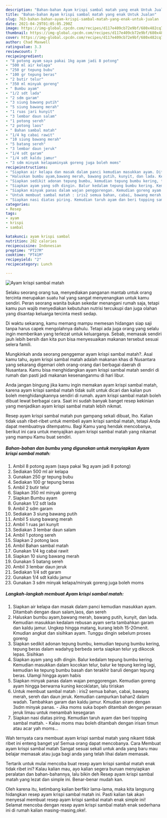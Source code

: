 ```yaml
---
description: "Bahan-bahan Ayam krispi sambal matah yang enak Untuk Jualan"
title: "Bahan-bahan Ayam krispi sambal matah yang enak Untuk Jualan"
slug: 763-bahan-bahan-ayam-krispi-sambal-matah-yang-enak-untuk-jualan
date: 2021-04-29T01:05:05.290Z
image: https://img-global.cpcdn.com/recipes/d117e409cb72e9bf/680x482cq70/ayam-krispi-sambal-matah-foto-resep-utama.jpg
thumbnail: https://img-global.cpcdn.com/recipes/d117e409cb72e9bf/680x482cq70/ayam-krispi-sambal-matah-foto-resep-utama.jpg
cover: https://img-global.cpcdn.com/recipes/d117e409cb72e9bf/680x482cq70/ayam-krispi-sambal-matah-foto-resep-utama.jpg
author: Chad Maxwell
ratingvalue: 3.3
reviewcount: 7
recipeingredient:
- "8 potong ayam saya pakai 1kg ayam jadi 8 potong"
- "500 ml air kelapa"
- "250 gr tepung bubu"
- "100 gr tepung beras"
- "2 butir telur"
- "350 ml minyak goreng"
- " Bumbu ayam"
- "1/2 sdt lada"
- "2 sdm garam"
- "3 siung bawang putih"
- "5 siung bawang merah"
- "1 ruas jari kunyit"
- "3 lembar daun salam"
- "1 potong sereh"
- "2 potong laos"
- " Bahan sambal matah"
- "1/4 kg cabai rawit"
- "10 siung bawang merah"
- "5 batang sereh"
- "3 lembar daun jeruk"
- "1/4 sdt garam"
- "1/4 sdt kaldu jamur"
- "3 sdm minyak kelapaminyak goreng juga boleh moms"
recipeinstructions:
- "Siapkan air kelapa dan masak dalam panci kemudian masukkan ayam. Ditambah dengan daun salam,laos, dan sereh"
- "Haluskan bumbu ayam,bawang merah, bawang putih, kunyit, dan lada. Kemudian masukkan kedalam rebusan ayam serta tambahkan garam dan kaldu jamur. Ungkep hingga matang, kurang lebih 15-20menit. Kmudian angkat dan sisihkan ayam. Tunggu dingin sebelum proses goreng"
- "Siapkan sedikit adonan tepung bumbu, kemudian tepung bumbu kering, tepung beras dalam wadahyg berbeda serta siapkan telur yg dikocok lepas. Sisihkan"
- "Siapkan ayam yang sdh dingin. Balur kedalam tepung bumbu kering. Kemudian masukkan dalam kocokan telur, balur ke tepung kering lagi, kemudian ke tepung bumbu basah dan terakhir baruli dengan tepung beras. Ulamgi hingga ayam habis"
- "Siapkan minyak panas dalam wajan penggorengan. Kemudian goreng ayam hingga berwarna kuning kecoklatan, lalu tiriskan"
- "Untuk membuat sambal matah : iris2 semua bahan, cabai, bawang merah, sereh dan daun jeruk. Kemudian campurkan bahan2 dalam wadah. Tambahkan garam dan kaldu jamur. Kmudian siram dengan 3sdm minyak panas.  Jika moms suka bopeh ditambah dengan perasan jeruk limau untuk menambah kesegaran"
- "Siapkan nasi diatas piring. Kemudian taruh ayam dan beri topping sambal mattah.  Kalau moms mau boleh ditambah dengan irisan timun atau acar yah moms..."
categories:
- Resep
tags:
- ayam
- krispi
- sambal

katakunci: ayam krispi sambal 
nutrition: 282 calories
recipecuisine: Indonesian
preptime: "PT27M"
cooktime: "PT41M"
recipeyield: "2"
recipecategory: Lunch

---
```



![Ayam krispi sambal matah](https://img-global.cpcdn.com/recipes/d117e409cb72e9bf/680x482cq70/ayam-krispi-sambal-matah-foto-resep-utama.jpg)

Selaku seorang orang tua, menyediakan panganan mantab untuk orang tercinta merupakan suatu hal yang sangat menyenangkan untuk kamu sendiri. Peran seorang  wanita bukan sekedar menangani rumah saja, tetapi kamu pun wajib menyediakan kebutuhan nutrisi tercukupi dan juga olahan yang disantap keluarga tercinta mesti sedap.

Di waktu  sekarang, kamu memang mampu memesan hidangan siap saji tanpa harus capek mengolahnya dahulu. Tetapi ada juga orang yang selalu ingin memberikan yang terlezat untuk keluarganya. Sebab, memasak sendiri jauh lebih bersih dan kita pun bisa menyesuaikan makanan tersebut sesuai selera famili. 



Mungkinkah anda seorang penggemar ayam krispi sambal matah?. Asal kamu tahu, ayam krispi sambal matah adalah makanan khas di Nusantara yang sekarang digemari oleh orang-orang dari berbagai daerah di Nusantara. Kamu bisa menghidangkan ayam krispi sambal matah sendiri di rumah dan pasti jadi makanan kesenanganmu di hari libur.

Anda jangan bingung jika kamu ingin memakan ayam krispi sambal matah, karena ayam krispi sambal matah tidak sulit untuk dicari dan kalian pun boleh menghidangkannya sendiri di rumah. ayam krispi sambal matah boleh dibuat lewat berbagai cara. Saat ini sudah banyak banget resep kekinian yang menjadikan ayam krispi sambal matah lebih nikmat.

Resep ayam krispi sambal matah pun gampang sekali dibuat, lho. Kalian tidak usah ribet-ribet untuk membeli ayam krispi sambal matah, tetapi Anda dapat membuatnya ditempatmu. Bagi Kamu yang hendak mencobanya, berikut ini cara untuk menyajikan ayam krispi sambal matah yang nikamat yang mampu Kamu buat sendiri.

<!--inarticleads1-->

##### Bahan-bahan dan bumbu yang digunakan untuk menyiapkan Ayam krispi sambal matah:

1. Ambil 8 potong ayam (saya pakai 1kg ayam jadi 8 potong)
1. Sediakan 500 ml air kelapa
1. Gunakan 250 gr tepung bubu
1. Sediakan 100 gr tepung beras
1. Ambil 2 butir telur
1. Siapkan 350 ml minyak goreng
1. Siapkan  Bumbu ayam
1. Gunakan 1/2 sdt lada
1. Ambil 2 sdm garam
1. Sediakan 3 siung bawang putih
1. Ambil 5 siung bawang merah
1. Ambil 1 ruas jari kunyit
1. Sediakan 3 lembar daun salam
1. Ambil 1 potong sereh
1. Siapkan 2 potong laos
1. Ambil  Bahan sambal matah
1. Gunakan 1/4 kg cabai rawit
1. Siapkan 10 siung bawang merah
1. Gunakan 5 batang sereh
1. Ambil 3 lembar daun jeruk
1. Sediakan 1/4 sdt garam
1. Gunakan 1/4 sdt kaldu jamur
1. Gunakan 3 sdm minyak kelapa/minyak goreng juga boleh moms




<!--inarticleads2-->

##### Langkah-langkah membuat Ayam krispi sambal matah:

1. Siapkan air kelapa dan masak dalam panci kemudian masukkan ayam. Ditambah dengan daun salam,laos, dan sereh
1. Haluskan bumbu ayam,bawang merah, bawang putih, kunyit, dan lada. Kemudian masukkan kedalam rebusan ayam serta tambahkan garam dan kaldu jamur. Ungkep hingga matang, kurang lebih 15-20menit. Kmudian angkat dan sisihkan ayam. Tunggu dingin sebelum proses goreng
1. Siapkan sedikit adonan tepung bumbu, kemudian tepung bumbu kering, tepung beras dalam wadahyg berbeda serta siapkan telur yg dikocok lepas. Sisihkan
1. Siapkan ayam yang sdh dingin. Balur kedalam tepung bumbu kering. Kemudian masukkan dalam kocokan telur, balur ke tepung kering lagi, kemudian ke tepung bumbu basah dan terakhir baruli dengan tepung beras. Ulamgi hingga ayam habis
1. Siapkan minyak panas dalam wajan penggorengan. Kemudian goreng ayam hingga berwarna kuning kecoklatan, lalu tiriskan
1. Untuk membuat sambal matah : iris2 semua bahan, cabai, bawang merah, sereh dan daun jeruk. Kemudian campurkan bahan2 dalam wadah. Tambahkan garam dan kaldu jamur. Kmudian siram dengan 3sdm minyak panas.  - Jika moms suka bopeh ditambah dengan perasan jeruk limau untuk menambah kesegaran
1. Siapkan nasi diatas piring. Kemudian taruh ayam dan beri topping sambal mattah.  - Kalau moms mau boleh ditambah dengan irisan timun atau acar yah moms...




Wah ternyata cara membuat ayam krispi sambal matah yang nikamt tidak ribet ini enteng banget ya! Semua orang dapat mencobanya. Cara Membuat ayam krispi sambal matah Sangat sesuai sekali untuk anda yang baru mau belajar memasak atau juga bagi anda yang telah lihai dalam memasak.

Tertarik untuk mulai mencoba buat resep ayam krispi sambal matah enak tidak ribet ini? Kalau kalian mau, ayo kalian segera buruan menyiapkan peralatan dan bahan-bahannya, lalu bikin deh Resep ayam krispi sambal matah yang lezat dan simple ini. Benar-benar mudah kan. 

Oleh karena itu, ketimbang kalian berfikir lama-lama, maka kita langsung hidangkan resep ayam krispi sambal matah ini. Pasti kalian tak akan menyesal membuat resep ayam krispi sambal matah enak simple ini! Selamat mencoba dengan resep ayam krispi sambal matah enak sederhana ini di rumah kalian masing-masing,oke!.

